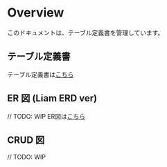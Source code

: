 # Overview

このドキュメントは、テーブル定義書を管理しています。

## テーブル定義書

テーブル定義書は[こちら](./schema/README.md)

## ER 図 (Liam ERD ver)

// TODO: WIP
ER図は[こちら]()

## CRUD 図

// TODO: WIP
